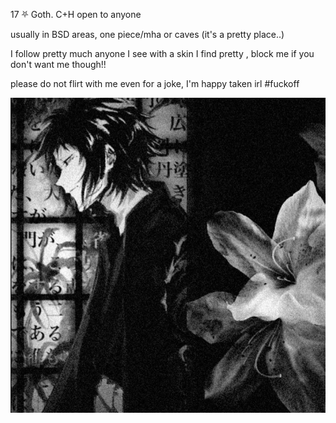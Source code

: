 17 ⛧ Goth. C+H open to anyone

usually in BSD areas, one piece/mha or caves (it's a pretty place..)


I follow pretty much anyone I see with a skin I find pretty , block me if you don't want me though!!

please do not flirt with me even for a joke, I'm happy taken irl #fuckoff

![image](https://github.com/kittipawz/kittipawz/blob/5a47d97b1b61a2371868557e5ba74544525a4e82/2e5c6eb8d425ed62eb31a21b2b3527c0.jpg) 
